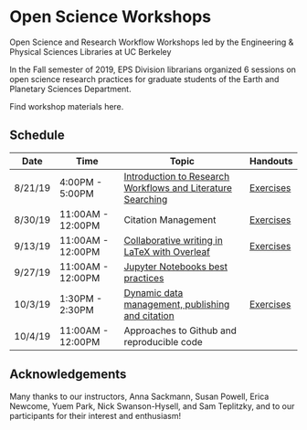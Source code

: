 # Open Science Workshops
Open Science and Research Workflow Workshops led by the Engineering &amp; Physical Sciences Libraries at UC Berkeley

In the Fall semester of 2019, EPS Division librarians organized 6 sessions on open science research practices for graduate students of the Earth and Planetary Sciences Department.

Find workshop materials here.

## Schedule 

| Date | Time | Topic | Handouts |
| --- | --- | --- | --- |
| 8/21/19 | 4:00PM - 5:00PM | [Introduction to Research Workflows and Literature Searching](https://github.com/EPS-Libraries-Berkeley/Open_Science_Workshops/blob/master/Earth%20Sciences%20Library%20Orientation%202019.pdf) | [Exercises](https://github.com/EPS-Libraries-Berkeley/Open_Science_Workshops/blob/master/Exercises_%20Workshop%201%20Introduction%20to%20Research%20Workflows.pdf) |
| 8/30/19 | 11:00AM - 12:00PM | Citation Management | [Exercises](https://github.com/EPS-Libraries-Berkeley/Open_Science_Workshops/blob/master/Citation%20Management%20Handout%20(Zotero).pdf)
| 9/13/19 | 11:00AM - 12:00PM | [Collaborative writing in LaTeX with Overleaf](https://github.com/EPS-Libraries-Berkeley/Open_Science_Workshops/blob/master/OS%202019%20Pilot_%20Introduction%20to%20LaTeX%20using%20Collaboration%20Tools_%20%20Basics%20and%20Bibliographies.pdf) |[Exercises](https://github.com/EPS-Libraries-Berkeley/Open_Science_Workshops/blob/master/EPS%20LaTeX%20Workshop%20Exercises.pdf)|
| 9/27/19 | 11:00AM - 12:00PM | [Jupyter Notebooks best practices](https://github.com/yuempark/EPS-research-workflows-jupyter) |
| 10/3/19 | 1:30PM - 2:30PM | [Dynamic data management, publishing and citation](https://slides.com/asackmann/dynamic-data-management-plans-sharing-and-managing-data-storage-final-naming-conventions-fair-data-data-publishing-and-citation)|[Exercises](https://github.com/EPS-Libraries-Berkeley/Open_Science_Workshops/blob/master/data_management_exercise.pdf)|
| 10/4/19 | 11:00AM - 12:00PM | Approaches to Github and reproducible code

## Acknowledgements
Many thanks to our instructors, Anna Sackmann, Susan Powell, Erica Newcome, Yuem Park, Nick Swanson-Hysell, and Sam Teplitzky, and to our participants for their interest and enthusiasm!
